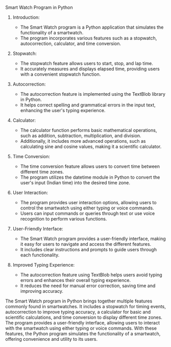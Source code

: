 Smart Watch Program in Python

1. Introduction:
   - The Smart Watch program is a Python application that simulates the functionality of a smartwatch.
   - The program incorporates various features such as a stopwatch, autocorrection, calculator, and time conversion.

2. Stopwatch:
   - The stopwatch feature allows users to start, stop, and lap time.
   - It accurately measures and displays elapsed time, providing users with a convenient stopwatch function.

3. Autocorrection:
   - The autocorrection feature is implemented using the TextBlob library in Python.
   - It helps correct spelling and grammatical errors in the input text, enhancing the user's typing experience.

4. Calculator:
   - The calculator function performs basic mathematical operations, such as addition, subtraction, multiplication, and division.
   - Additionally, it includes more advanced operations, such as calculating sine and cosine values, making it a scientific calculator.

5. Time Conversion:
   - The time conversion feature allows users to convert time between different time zones.
   - The program utilizes the datetime module in Python to convert the user's input (Indian time) into the desired time zone.

6. User Interaction:
   - The program provides user interaction options, allowing users to control the smartwatch using either typing or voice commands.
   - Users can input commands or queries through text or use voice recognition to perform various functions.

7. User-Friendly Interface:
   - The Smart Watch program provides a user-friendly interface, making it easy for users to navigate and access the different features.
   - It includes clear instructions and prompts to guide users through each functionality.

8. Improved Typing Experience:
   - The autocorrection feature using TextBlob helps users avoid typing errors and enhances their overall typing experience.
   - It reduces the need for manual error correction, saving time and improving accuracy.

The Smart Watch program in Python brings together multiple features commonly found in smartwatches. It includes a stopwatch for timing events, autocorrection to improve typing accuracy, a calculator for basic and scientific calculations, and time conversion to display different time zones. The program provides a user-friendly interface, allowing users to interact with the smartwatch using either typing or voice commands. With these features, the Python program simulates the functionality of a smartwatch, offering convenience and utility to its users.
